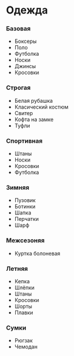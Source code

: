 # Одежда

### Базовая

- Боксеры
- Поло
- Футболка
- Носки
- Джинсы
- Кросовки

 

### Строгая

- Белая рубашка
- Класический костюм
- Свитер
- Кофта на замке
- Туфли

### Спортивная

- Штаны
- Носки
- Кросовки
- Футболка

### Зимняя

- Пузовик
- Ботинки
- Шапка
- Перчатки
- Шарф

### Межсезоняя

- Куртка болоневая

### Летняя

- Кепка
- Шлёпки
- Штаны
- Кросовки
- Шорты
- Плавки

### Сумки

- Рюгзак
- Чемодан
